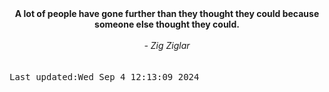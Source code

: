
<div align="center"><b><span>A lot of people have gone further than they thought they could because someone else thought they could.</span></b><br><br><i> - Zig Ziglar</i></div>
<br><br><kbd>Last updated:Wed Sep  4 12:13:09 2024</kbd>
